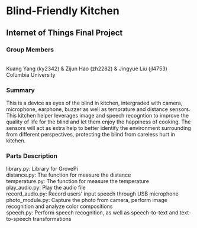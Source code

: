 # Blind-Friendly Kitchen

## Internet of Things Final Project

### Group Members
<br>Kuang Yang (ky2342) & Zijun Hao (zh2282) & Jingyue Liu (jl4753)<br>
Columbia University

### Summary
This is a device as eyes of the blind in kitchen, intergraded with camera, microphone, earphone, buzzer as well as temprature and distance sensors. This kitchen helper leverages image and speech recogntion to improve the quality of life for the blind and let them enjoy the happiness of cooking. The sensors will act as extra help to better identify the environment surrounding from different perspectives, protecting the blind from careless hurt in kitchen.

### Parts Description
library.py: Library for GrovePi <br>
distance.py: The function for measure the distance <br>
temperature.py: The function for measure the temperature <br>
play_audio.py: Play the audio file <br>
record_audio.py: Record users' input speech through USB microphone <br>
photo_module.py: Capture the photo from camera, perform image recognition and analyze color compositions <br>
speech.py: Perform speech recognition, as well as speech-to-text and text-to-speech transformations



